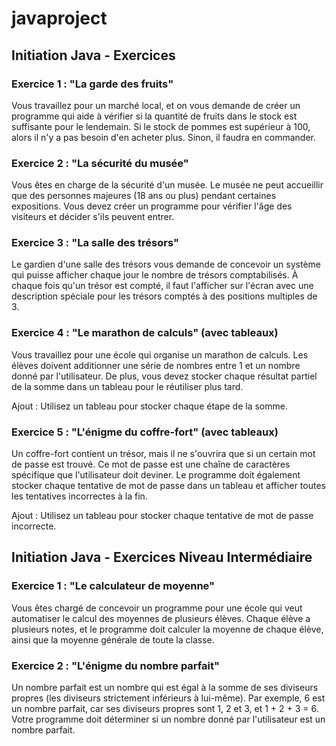 # javaproject

## Initiation Java - Exercices

### Exercice 1 : "La garde des fruits"
Vous travaillez pour un marché local, et on vous demande de créer un programme qui aide à vérifier si la quantité de fruits dans le stock est suffisante pour le lendemain. Si le stock de pommes est supérieur à 100, alors il n'y a pas besoin d'en acheter plus. Sinon, il faudra en commander.  

### Exercice 2 : "La sécurité du musée"
Vous êtes en charge de la sécurité d'un musée. Le musée ne peut accueillir que des personnes majeures (18 ans ou plus) pendant certaines expositions. Vous devez créer un programme pour vérifier l'âge des visiteurs et décider s'ils peuvent entrer.  

### Exercice 3 : "La salle des trésors"
Le gardien d'une salle des trésors vous demande de concevoir un système qui puisse afficher chaque jour le nombre de trésors comptabilisés. À chaque fois qu'un trésor est compté, il faut l'afficher sur l'écran avec une description spéciale pour les trésors comptés à des positions multiples de 3.  

### Exercice 4 : "Le marathon de calculs" (avec tableaux)
Vous travaillez pour une école qui organise un marathon de calculs. Les élèves doivent additionner une série de nombres entre 1 et un nombre donné par l'utilisateur. De plus, vous devez stocker chaque résultat partiel de la somme dans un tableau pour le réutiliser plus tard.  

Ajout : Utilisez un tableau pour stocker chaque étape de la somme.  

### Exercice 5 : "L'énigme du coffre-fort" (avec tableaux)
Un coffre-fort contient un trésor, mais il ne s'ouvrira que si un certain mot de passe est trouvé. Ce mot de passe est une chaîne de caractères spécifique que l'utilisateur doit deviner. Le programme doit également stocker chaque tentative de mot de passe dans un tableau et afficher toutes les tentatives incorrectes à la fin.  

Ajout : Utilisez un tableau pour stocker chaque tentative de mot de passe incorrecte.

## Initiation Java - Exercices Niveau Intermédiaire

### Exercice 1 : "Le calculateur de moyenne"
Vous êtes chargé de concevoir un programme pour une école qui veut automatiser le calcul des moyennes de plusieurs élèves. Chaque élève a plusieurs notes, et le programme doit calculer la moyenne de chaque élève, ainsi que la moyenne générale de toute la classe.

### Exercice 2 : "L'énigme du nombre parfait"
Un nombre parfait est un nombre qui est égal à la somme de ses diviseurs propres (les diviseurs strictement inférieurs à lui-même). Par exemple, 6 est un nombre parfait, car ses diviseurs propres sont 1, 2 et 3, et 1 + 2 + 3 = 6. Votre programme doit déterminer si un nombre donné par l'utilisateur est un nombre parfait.